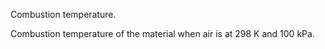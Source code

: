 Combustion temperature.


<!-- comment -->


Combustion temperature of the material when air is at 298 K and 100 kPa.

